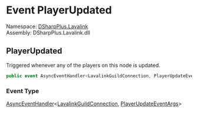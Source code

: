 # Event PlayerUpdated

Namespace: [DSharpPlus.Lavalink](DSharpPlus.Lavalink.md)  
Assembly: DSharpPlus.Lavalink.dll

## <a id="DSharpPlus_Lavalink_LavalinkNodeConnection_PlayerUpdated"></a>PlayerUpdated

Triggered whenever any of the players on this node is updated.

```csharp
public event AsyncEventHandler<LavalinkGuildConnection, PlayerUpdateEventArgs> PlayerUpdated
```

### Event Type

[AsyncEventHandler](DSharpPlus.AsyncEvents.AsyncEventHandler\-2.md)<[LavalinkGuildConnection](DSharpPlus.Lavalink.LavalinkGuildConnection.md), [PlayerUpdateEventArgs](DSharpPlus.Lavalink.EventArgs.PlayerUpdateEventArgs.md)\>

